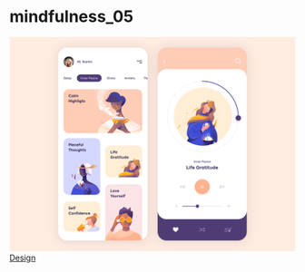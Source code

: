 # mindfulness_05

<img src ="design/mindfulness_05.png">
<a href="https://dribbble.com/shots/7424303-Mobile-App-Mindfulness">Design</a>

